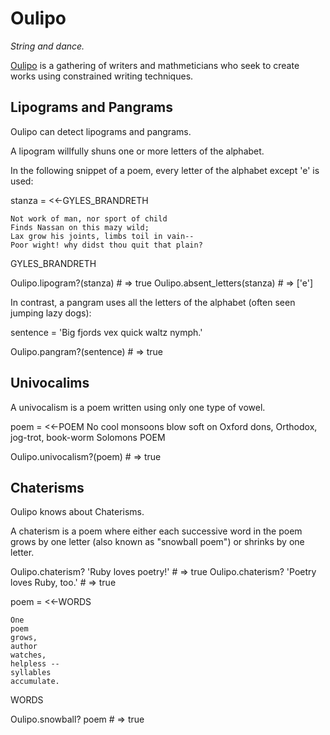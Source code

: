 # Oulipo

_String and dance._

[Oulipo](http://en.wikipedia.org/wiki/Oulipo) is a gathering of writers and mathmeticians who seek to create works using constrained writing techniques.


## Lipograms and Pangrams

Oulipo can detect lipograms and pangrams.

A lipogram willfully shuns one or more letters of the alphabet.

In the following snippet of a poem, every letter of the alphabet except 'e' is used:

  stanza = <<-GYLES_BRANDRETH
  
    Not work of man, nor sport of child
    Finds Nassan on this mazy wild;
    Lax grow his joints, limbs toil in vain--
    Poor wight! why didst thou quit that plain?
  
  GYLES_BRANDRETH
  
  Oulipo.lipogram?(stanza)      # => true
  Oulipo.absent_letters(stanza) # => ['e']


In contrast, a pangram uses all the letters of the alphabet (often seen jumping lazy dogs):

  sentence = 'Big fjords vex quick waltz nymph.'
  
  Oulipo.pangram?(sentence) # => true

## Univocalims

A univocalism is a poem written using only one type of vowel.

  poem = <<-POEM
    No cool monsoons blow soft on Oxford dons,
    Orthodox, jog-trot, book-worm Solomons
  POEM

  Oulipo.univocalism?(poem) # => true

## Chaterisms

Oulipo knows about Chaterisms.

A chaterism is a poem where either each successive word in the poem grows by one letter (also known as "snowball poem") or shrinks by one letter.

  Oulipo.chaterism? 'Ruby loves poetry!'      # => true
  Oulipo.chaterism? 'Poetry loves Ruby, too.' # => true
  
  poem = <<-WORDS  
    
    One
    poem
    grows,
    author
    watches,
    helpless --
    syllables
    accumulate.
    
  WORDS
  
  Oulipo.snowball? poem # => true
